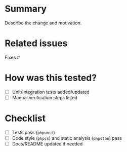 # Summary
Describe the change and motivation.

# Related issues
Fixes #

# How was this tested?
- [ ] Unit/Integration tests added/updated
- [ ] Manual verification steps listed

# Checklist
- [ ] Tests pass (`phpunit`)
- [ ] Code style (`phpcs`) and static analysis (`phpstan`) pass
- [ ] Docs/README updated if needed
